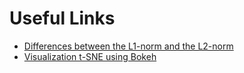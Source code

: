 # Useful Links
- [Differences between the L1-norm and the L2-norm](http://www.chioka.in/differences-between-the-l1-norm-and-the-l2-norm-least-absolute-deviations-and-least-squares/)
- [Visualization t-SNE using Bokeh](https://www.kaggle.com/parulpandey/visualizing-kannada-mnist-with-t-sne)
